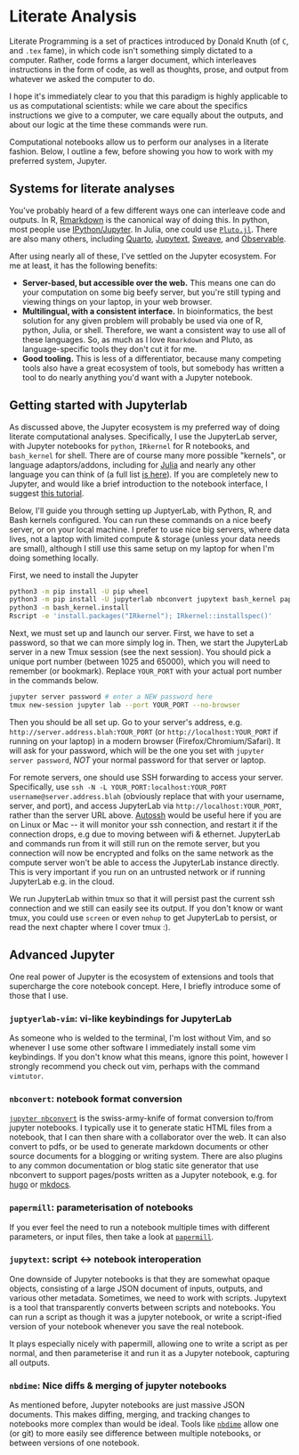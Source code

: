 # Literate Analysis

Literate Programming is a set of practices introduced by Donald Knuth (of `C`, and `.tex` fame), in which code isn't something simply dictated to a computer. Rather, code forms a larger document, which interleaves instructions in the form of code, as well as thoughts, prose, and output from whatever we asked the computer to do.

I hope it's immediately clear to you that this paradigm is highly applicable to us as computational scientists: while we care about the specifics instructions we give to a computer, we care equally about the outputs, and about our logic at the time these commands were run.

Computational notebooks allow us to perform our analyses in a literate fashion. Below, I outline a few, before showing you how to work with my preferred system, Jupyter.

## Systems for literate analyses

You've probably heard of a few different ways one can interleave code and outputs. In R, [Rmarkdown](https://rmarkdown.rstudio.com/) is the canonical way of doing this. In python, most people use [IPython/Jupyter](https://jupyter-notebook.readthedocs.io/en/stable/notebook.html). In Julia, one could use [`Pluto.jl`](https://plutojl.org/). There are also many others, including [Quarto](https://quarto.org/), [Jupytext](https://github.com/mwouts/jupytext), [Sweave](), and [Observable](https://observablehq.com/).

After using nearly all of these, I've settled on the Jupyter ecosystem. For me at least, it has the following benefits:

- **Server-based, but accessible over the web.** This means one can do your computation on some big beefy server, but you're still typing and viewing things on your laptop, in your web browser.
- **Multilingual, with a consistent interface.** In bioinformatics, the best solution for any given problem will probably be used via one of R, python, Julia, or shell. Therefore, we want a consistent way to use all of these languages. So, as much as I love `Rmarkdown` and Pluto, as language-specific tools they don't cut it for me.
- **Good tooling.** This is less of a differentiator, because many competing tools also have a great ecosystem of tools, but somebody has written a tool to do nearly anything you'd want with a Jupyter notebook.


## Getting started with Jupyterlab

As discussed above, the Jupyter ecosystem is my preferred way of doing literate computational analyses. Specifically, I use the JupyterLab server, with Jupyter notebooks for `python`, `IRkernel` for R notebooks, and `bash_kernel` for shell. There are of course many more possible "kernels", or language adaptors/addons, including for [Julia](https://github.com/JuliaLang/IJulia.jl) and nearly any other language you can think of (a full list [is here](https://github.com/jupyter/jupyter/wiki/Jupyter-kernels)). If you are completely new to Jupyter, and would like a brief introduction to the notebook interface, I suggest [this tutorial](https://jupyter-notebook.readthedocs.io/en/stable/ui_components.html). 

Below, I'll guide you through setting up JuptyerLab, with Python, R, and Bash kernels configured. You can run these commands on a nice beefy server, or on your local machine. I prefer to use nice big servers, where data lives, not a laptop with limited compute & storage (unless your data needs are small), although I still use this same setup on my laptop for when I'm doing something locally.

First, we need to install the Jupyter
```bash
python3 -m pip install -U pip wheel
python3 -m pip install -U jupyterlab nbconvert jupytext bash_kernel papermill
python3 -m bash_kernel.install
Rscript -e 'install.packages("IRkernel"); IRkernel::installspec()'
```

Next, we must set up and launch our server. First, we have to set a password, so that we can more simply log in. Then, we start the JupyterLab server in a new Tmux session (see the next session). You should pick a unique port number (between 1025 and 65000), which you will need to remember (or bookmark). Replace `YOUR_PORT` with your actual port number in the commands below.

```bash
jupyter server password # enter a NEW password here
tmux new-session jupyter lab --port YOUR_PORT --no-browser
```

Then you should be all set up. Go to your server's address, e.g. `http://server.address.blah:YOUR_PORT` (or `http://localhost:YOUR_PORT` if running on your laptop) in a modern browser (Firefox/Chromium/Safari). It will ask for your password, which will be the one you set with `jupyter server password`, *NOT* your normal password for that server or laptop.


For remote servers, one should use SSH forwarding to access your server. Specifically, use `ssh -N -L YOUR_PORT:localhost:YOUR_PORT username@server.address.blah` (obviously replace that with your username, server, and port), and access JupyterLab via `http://localhost:YOUR_PORT`, rather than the server URL above. [Autossh](https://linux.die.net/man/1/autossh) would be useful here if you are on Linux or Mac -- it will monitor your ssh connection, and restart it if the connection drops, e.g due to moving between wifi & ethernet.
JupyterLab and commands run from it will still run on the remote server, but you connection will now be encrypted and folks on the same network as the compute server won't be able to access the JupyterLab instance directly. This is very important if you run on an untrusted network or if running JupyterLab e.g. in the cloud.

We run JupyterLab within tmux so that it will persist past the current ssh connection and we still can easily see its output. If you don't know or want tmux, you could use `screen` or even `nohup` to get JupyterLab to persist, or read the next chapter where I cover tmux :).


## Advanced Jupyter

One real power of Jupyter is the ecosystem of extensions and tools that supercharge the core notebook concept. Here, I briefly introduce some of those that I use.

### `juptyerlab-vim`: vi-like keybindings for JupyterLab

As someone who is welded to the terminal, I'm lost without Vim, and so whenever I use some other software I immediately install some vim keybindings. If you don't know what this means, ignore this point, however I strongly recommend you check out vim, perhaps with the command `vimtutor`. 

### `nbconvert`: notebook format conversion

[`jupyter nbconvert`](https://nbconvert.readthedocs.io/en/latest/index.html) is the swiss-army-knife of format conversion to/from jupyter notebooks. I typically use it to generate static HTML files from a notebook, that I can then share with a collaborator over the web. It can also convert to pdfs, or be used to generate markdown documents or other source documents for a blogging or writing system. There are also plugins to any common documentation or blog static site generator that use nbconvert to support pages/posts written as a Jupyter notebook, e.g. for [hugo](https://knowsuchagency.github.io/hugo_jupyter/) or [mkdocs](https://pypi.org/project/mkdocs-jupyter/). 


### `papermill`: parameterisation of notebooks

If you ever feel the need to run a notebook multiple times with different parameters, or input files, then take a look at [`papermill`](https://papermill.readthedocs.io/en/latest/).

### `jupytext`: script <-> notebook interoperation

One downside of Jupyter notebooks is that they are somewhat opaque objects, consisting of a large JSON document of inputs, outputs, and various other metadata. Sometimes, we need to work with scripts. Jupytext is a tool that transparently converts between scripts and notebooks. You can run a script as though it was a jupyter notebook, or write a script-ified version of your notebook whenever you save the real notebook.

It plays especially nicely with papermill, allowing one to write a script as per normal, and then parameterise it and run it as a Jupyter notebook, capturing all outputs.

### `nbdime`: Nice diffs & merging of jupyter notebooks

As mentioned before, Jupyter notebooks are just massive JSON documents. This makes diffing, merging, and tracking changes to notebooks more complex than would be ideal. Tools like [`nbdime`](https://github.com/jupyter/nbdime) allow one (or git) to more easily see difference between multiple notebooks, or between versions of one notebook.

